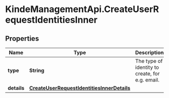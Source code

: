 # KindeManagementApi.CreateUserRequestIdentitiesInner

## Properties

Name | Type | Description | Notes
------------ | ------------- | ------------- | -------------
**type** | **String** | The type of identity to create, for e.g. email. | [optional] 
**details** | [**CreateUserRequestIdentitiesInnerDetails**](CreateUserRequestIdentitiesInnerDetails.md) |  | [optional] 


